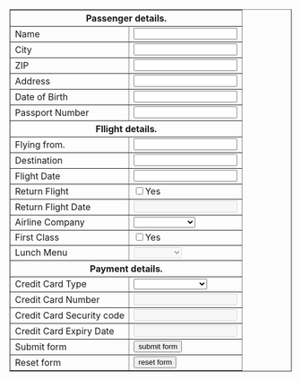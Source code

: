 
<html>
<head>
	<title>Midterm 2 preparation</title>
	<script type="text/javascript">
		function validateForm(){
			//checking the name
			var name = document.getElementById("name");
			if (name.value == ""){
				alert("Please enter your name");
				name.focus();
				return false;
			} else {
				var regExpName = /^[A-Z][a-z]+\s[A-Z][a-z]+$/;
				if (!regExpName.test(name.value)){
					alert("Please enter name in correct format");
					name.focus();
					return false;
				} 
			}
			
			//check if the city was selected
			if (document.getElementById("city").value == "-1"){
				alert("You must provide your city");
				return false;
			}
			
			//check if zip is correct
			var zip = document.getElementById("zip");
			if(zip.value == ""){
				alert("Please enter your zip code");
				zip.focus();
				return false;
			} else {
				var regExpZip = /^[1-9][0-9]{4}$/;
				if(!regExpZip.test(zip.value)){
					alert("Zip code must be in range 10000-99999");
					zip.focus();
					return false;
				}
			}
			
			//check address
			var address = document.getElementById("address");
			if(address.value == ""){
				alert("Please enter your address");
				address.focus();
				return false;
			} else {
				var regExpAddress = /^[A-Z][a-z]+(\s[A-Z][a-z]+)*\s[0-9]{1,3}([a-z])?$/;
				if(!regExpAddress.test(address.value)){
					alert("Address is not in correct format");
					address.focus();
					return false;
				}
			}
			
			//check phone
			var phone = document.getElementById("phone");
			if(phone.value == ""){
				alert("Please enter your phone");
				phone.focus();
				return false;
			} else {
				//063-555-555 or 063-555-5550
				var regExpPhone = /^06[0-9]-[0-9]{3}-[0-9]{3,4}$/;
				if(!regExpPhone.test(phone.value)){
					alert("Phone is not in correct format");
					phone.focus();
					return false;
				}
			}
			
			//check email
			var email = document.getElementById("email");
			if(email.value == ""){
				alert("Please enter your email");
				email.focus();
				return false;
			} else {
				//validate email
				var regExpEmail = 	
/^(([^<>()\[\]\\.,;:\s@"]+(\.[^<>()\[\]\\.,;:\s@"]+)*)|(".+"))@((\[[0-9]{1,3}\.[0-9]{1,3}\.[0-9]{1,3}\.[0-9]{1,3}])|(([a-zA-Z\-0-9]+\.)+[a-zA-Z]{2,}))$/;
				if(!regExpEmail.test(email.value)){
					alert("Email is not in correct format");
					email.focus();
					return false;
				}
			}
			
			//check if the shipment was selected
			if (document.getElementById("shipment").value == "-1"){
				alert("You must provide your shipment option");
				document.getElementById("shipment").focus();
				return false;
			}
			
			//check date
			var date = document.getElementById("date");
			if(date.value == ""){
				alert("Please enter date");
				date.focus();
				return false;
			} else {
				
				var regExpDate = /^(0?[1-9]|[12][0-9]|3[01])[\/\-](0?[1-9]|1[012])[\/\-]\d{4}$/;
				if(!regExpDate.test(date.value)){
					alert("Date is not in correct format");
					date.focus();
					return false;
				}
			}
			
			//check time, hh:mm, 24h format and 12h format HH:MMPM
			var time1 = document.getElementById("time1");
			if(time1.value == ""){
				alert("Please enter the time");
				time1.focus();
				return false;
			} else {
				//var regExpTime = /^(2[0-3]|[01]?[0-9]):([0-5]?[0-9])$/;
				var regExpTime = /^(1[0-2]|0?[1-9]):([0-5]?[0-9])([AP]M)$/;
				if (!regExpTime.test(time1.value)){
				alert("Please enter time in the correct format");
				time1.focus();
				return false;
				}
			}
			
			//check if the credit card was selected
			if (document.getElementById("creditcard").value == "-1"){
				alert("You must provide your credit card");
				return false;
			}
			
			//check if the credit card is in correct format 16 digits 4-4-4-4
			var cc = document.getElementById("cc");
			if(cc.value == ""){
				alert("Please enter the cc");
				cc.focus();
				return false;
			} else {
				
				var regExpCC = /^[0-9]{4}-[0-9]{4}-[0-9]{4}-[0-9]{4}$/;
				if (!regExpCC.test(cc.value)){
				alert("Please enter cc in the correct format");
				cc.focus();
				return false;
				}
			}
			
			
		}
		
	
	
	function checkCC(){
		if (document.getElementById("creditcard").value != "-1"){
				document.getElementById("cc").disabled = false;
			} else {
				document.getElementById("cc").disabled = true;
			}
	}
	</script>
</head>
<body>
	<form name="form1" action="/action.php" method="POST" onsubmit="return validateForm()">
		<table cellspacing="2" cellpadding="2" border="1">
			<tr>
				<td>Name</td>
				<td><input type="text" id="name"></td>
			</tr>
			<tr>
				<td>City</td>
				<td>
					<select name="city" id="city">
						<option value="-1" selected>[choose your city]<option>
						<option value="1">Belgrade<option>
						<option value="2">Novi Sad<option>
						<option value="3">Nis<option>
						<option value="4">Subotica<option>
					</select>
				</td>
			</tr>
			<tr>
				<td>ZIP</td>
				<td><input type="text" id="zip"></td>
			</tr>
			<tr>
				<td>Address</td>
				<td><input type="text" id="address"></td>
			</tr>
			<tr>
				<td>Phone</td>
				<td><input type="text" id="phone"></td>
			</tr>
			<tr>
				<td>Email</td>
				<td><input type="text" id="email"></td>
			</tr>
			<tr>
				<td>Shipment method</td>
				<td>
					<select name="shipment" id="shipment">
						<option value="-1" selected>[you must choose method]</option>
						<option value="1">Regular post</option>
						<option value="2">Express post</option>
						<option value="3">Courier service</option>
						<option value="4">Manual take over</option>
					</select>
				</td>
			</tr>
			<tr>
				<td>Preferred Date</td>
				<td><input type="text" id="date"></td>
			</tr>
			<tr>
				<td>Preferred Time</td>
				<td><input type="text" id="time1"></td>
			</tr>
			<tr>
				<td>Credit Card</td>
				<td>
				<select name="creditcard" id="creditcard" onChange="checkCC();">
						<option value="-1" selected>[which credit card]</option>
						<option value="1">Master</option>
						<option value="2">American Express</option>
						<option value="3">Visa</option>
						<option value="4">Paypal</option>
				</select>
				</td>
			</tr>
			<tr>
				<td>CC number</td>
				<td><input type="text" id="cc" disabled></td>
			</tr>
			<tr>
				<td>Submit data</td>
				<td><input type="submit" value="send order"></td>
			</tr>
			<tr>
				<td>Reset data</td>
				<td><input type="reset" value="reset data"></td>
			</tr>
		</table>
	</form>
</body>
</html>






















<!doctype html>
<html>
<head>
	<script type="text/javascript">
		function validateForm()
		{
			var name = document.getElementById("name");
			if(name.value == "")
			{
				alert("Please enter your name.");
				name.focus();
				return false;
			}
			else
			{
				var regExpName = /^[A-Z][a-z]{2,}\s[A-Z][a-z]+([\s\-][A-Z][a-z]+)*$/;
				if(!regExpName.test(name.value))
				{
					alert("Please enter your name in the correct form. Example: Petar Petrovic.");
					name.focus();
					return false;
				}
			}
			var city = document.getElementById("city");
			if(city.value == "")
			{
				alert("Please enter a city");
				city.focus();
				return false;
			}
			else
			{
				var regExpCity = /^[A-Z][a-z]+(\s[A-Z][a-z]+)*$/;
				if(!regExpCity.test(city.value))
				{
					alert("Please enter a city in a valid form.");
					city.focus();
					return false;
				}
			}
			var zip = document.getElementById("zip");
			if(zip.value == "")
			{
				alert("Please enter your ZIP code.");
				zip.focus();
				return false;
			}
			else
			{
				var regExpZip = /^[1-7][0-9]{4}$/;
				if(!regExpZip.test(zip.value))
				{
					alert("Please enter zip code between 10000-79999.");
					zip.focus();
					return false;
				}
			}
			var address = document.getElementById("address");
			if(address.value == "")
			{
				alert("Please enter your address");
				address.focus();
				return false;
			}
			else
			{
				var regExpAddress = /^[A-Z][a-z]+(\s[A-Z][a-z]+)*\s[1-9][0-9]{0,2}[a-z]?$/;
				if(!regExpAddress.test(address.value))
				{
					alert("Please enter address in the correct form. Example: Milesavska 9a.");
					address.focus();
					return false;
				}
			}
			var birthdate = document.getElementById("birthdate");
			if(birthdate.value == "")
			{
				alert("Please enter your date of birth.");
				birthdate.focus();
				return false;
			}
			else
			{
				var regExpBirthdate = /^((19[0-9][0-9])|(20((0[0-9])|1[0-8])))[\/]((0[1-9])|(1[0-2]))[\/](([0-2][1-9])|(3[01]))$/;
				if(!regExpBirthdate.test(birthdate.value))
				{
					alert("Please enter the date of your flight in the correct yyyy/mm/dd format.");
					birthdate.focus();
					return false;
				}
			}
			var passnum = document.getElementById("passnum");
			if(passnum.value == "")
			{
				alert("Please enter your passport number");
				passnum.focus();
				return false;
			}
			else
			{
				var regExpPassnum = /^[0-9]{3}([A-Za-z0-9]){6}$/
				if(!regExpPassnum.test(passnum.value))
				{
					alert("Please enter your passport number in the correct form. Example: 000xxxxxx.");
					passnum.focus();
					return false;
				}
			}
			var flyingfrom = document.getElementById("flyingfrom");
			if(flyingfrom.value == "")
			{
				alert("Please enter where you are flying from.");
				flyingfrom.focus();
				return false;
			}
			else
			{
				var regExpFlyingfrom = /^[A-Z][a-z]+(\s[A-Z][a-z]+)*$/;
				if(!regExpFlyingfrom.test(flyingfrom.value))
				{
					alert("Please enter where you are flying from in the correct format.");
					flyingfrom.focus();
					return false;
				}
			}
			var destination = document.getElementById("destination");
			if(destination.value == "")
			{
				alert("Please enter where your destination.");
				destination.focus();
				return false;
			}
			else
			{
				var regExpDestination = /^[A-Z][a-z]+(\s[A-Z][a-z]+)*$/;
				if(!regExpDestination.test(destination.value))
				{
					alert("Please enter where your destination in the correct format.");
					destination.focus();
					return false;
				}
			}
			var flightdate = document.getElementById("flightdate");
			if(flightdate.value == "")
			{
				alert("Please enter the date of your flight.");
				flightdate.focus();
				return false;
			}
			else
			{
				var regExpFlightdate = /^20((1[89])|([2-9]{2}))[\/]((0[1-9])|(1[0-2]))[\/](([0-2][1-9])|(3[01]))$/;
				if(!regExpFlightdate.test(flightdate.value))
				{
					alert("Please enter the date of your flight in the correct yyyy/mm/dd form.");
					flightdate.focus();
					return false;
				}
			}
			if(document.getElementById("returnflight").checked)
			{
				if(document.getElementById("returnflightdate").value == "")
				{
					alert("Please enter the date of your return flight.");
					returnflightdate.focus();
					return false;
				}
				else
				{
				var regExpReturnflightdate = /^20((1[89])|([2-9]{2}))[\/]((0[1-9])|(1[12]))[\/](([0-2][1-9])|(3[01]))$/;
				if(!regExpReturnflightdate.test(document.getElementById("returnflightdate").value))
				{
					alert("Please enter the date of your return flight in the correct yyyy/mm/dd form.");
					returnflightdate.focus();
					return false;
				}
				}
			}
			if(document.getElementById("airline").value == "-1")
			{
				alert("Please select an airline company");
				airline.focus()
				return false;
			}
			if(document.getElementById("firstclass").checked && document.getElementById("lunchmenu").value == "-1")
			{
					alert("Please select a lunch menu option");
					lunchmenu.focus();
					return false;
			}
			if(document.getElementById("cctype").value == "-1")
			{
				alert("Please select a credit card type for payment.");
				cctype.focus();
				return false;
			}
			var ccnum = document.getElementById("ccnum");
			if(ccnum.value == "")
			{
				alert("Please enter your credit card number.");
				ccnum.focus();
				return false;
			}
			else
			{
				var regExpCCnum = /^[0-9]{4}[\s\-][0-9]{4}[\s\-][0-9]{4}[\s\-][0-9]{4}$/;
				if(!regExpCCnum.test(ccnum.value))
				{
					alert("Please enter your credit card number in the correct form.");
					ccnum.focus();
					return false;
				}
			}
			var ccseccode = document.getElementById("ccseccode");
			if(ccseccode.value == "")
			{
				alert("Please enter your credit card security ccode.");
				ccseccode.focus();
				return false;
			}
			else
			{
				var regExpCCseccode = /^[0-9]{3}$/;
				if(!regExpCCseccode.test(ccseccode.value))
				{
					alert("Please enter the 3-digit credit card security code");
					ccseccode.focus();
					return false;
				}
			}
			var ccexpdate = document.getElementById("ccexpdate");
			if(ccexpdate.value == "")
			{
				alert("Please enter your credit card's expiry date.");
				ccexpdate.focus();
				return false;
			}
			else
			{
				var regExpCCexpdate = /^((0[1-9])|(1[0-2]))[\/]((1[89])|([2-9][0-9]))$/;
				if(!regExpCCexpdate.test(ccexpdate.value))
				{
					alert("Please enter your credit card's expiry date in the mm/yy form.");
					ccexpdate.focus();
					return false;
				}
			}
		}
		function Checkreturndate()
		{
			if(document.getElementById("returnflight").checked)
			{
				document.getElementById("returnflightdate").disabled = false;
			}
			else
			{
				document.getElementById("returnflightdate").disabled = true;
			}
		}
		function Checkmenu()
		{
			if(document.getElementById("firstclass").checked)
			{
				document.getElementById("lunchmenu").disabled = false;
			}
			else
			{
				document.getElementById("lunchmenu").disabled = true;
			}
		}
		function CheckCC()
		{
			if(document.getElementById("cctype").value == "-1")
			{
				document.getElementById("ccnum").disabled = true;
				document.getElementById("ccseccode").disabled = true;
				document.getElementById("ccexpdate").disabled = true;
			}
			else
			{
				document.getElementById("ccnum").disabled = false;
				document.getElementById("ccseccode").disabled = false;
				document.getElementById("ccexpdate").disabled = false;
			}
		}
	</script>
</head>
<header>

</header>
<body>
	<form name="daform" id="daform" action="/action.php" method="POST" onsubmit="return validateForm()">
		<table cellspacing="2" cellpadding="2" border="1">
			<tr>
				<th colspan="2">Passenger details.</th>
			</tr>
			<tr>
				<td>Name</td>
				<td><input type="text" id="name"></td>
			</tr>
			<tr>
				<td>City</td>
				<td><input type="text" id="city"></td>
			</tr>
			<tr>
				<td>ZIP</td>
				<td><input type="text" id="zip"></td>
			</tr>
			<tr>
				<td>Address</td>
				<td><input type="text" id="address"></td>
			</tr>
			<tr>
				<td>Date of Birth</td>
				<td><input type="text" id="birthdate"></td>
			</tr>
			<tr>
				<td>Passport Number</td>
				<td><input type="text" id="passnum"></td>
			</tr>
			<tr>
				<th colspan="2">Fllight details.</th>
			</tr>
			<tr>
				<td>Flying from.</td>
				<td><input type="text" id="flyingfrom"></td>
			</tr>
			<tr>
				<td>Destination</td>
				<td><input type="text" id="destination"></td>
			</tr>
			<tr>
				<td>Flight Date</td>
				<td><input type="text" id="flightdate"></td>
			</tr>
			<tr>
				<td>Return Flight</td>
				<td><input type="checkbox" id="returnflight" onchange="Checkreturndate()">Yes</td>
			</tr>
			<tr>
				<td>Return Flight Date</td>
				<td><input type="text" id="returnflightdate" disabled></td>
			</tr>
			<tr>
				<td>Airline Company</td>
				<td>
					<select id="airline">
						<option value="-1"></option>
						<option value="1">AirSerbia</option>
						<option value="2">Lufthansa</option>
						<option value="3">British Airways</option>
					</select>
				</td>
			</tr>
			<tr>
				<td>First Class</td>
				<td><input type="checkbox" id="firstclass" onchange="Checkmenu()">Yes</td>
			</tr>
			<tr>
				<td>Lunch Menu</td>
				<td>
					<select id="lunchmenu" disabled>
						<option value="-1"></option>
						<option value="1">Vegetarian</option>
						<option value="2">Meat</option>
						<option value="3">Fish</option>
					</select>
				</td>
			</tr>
			<tr>
				<th colspan="2">Payment	details.</th>
			</tr>
			<tr>
				<td>Credit Card Type</td>
				<td>
					<select id="cctype" onchange="CheckCC()">
						<option value="-1" selected></option>
						<option value="1">Visa</option>
						<option value="2">Master</option>
						<option value="3">American Express</option>
					</select>
				</td>
			</tr>
			<tr>
				<td>Credit Card Number</td>
				<td><input type="text" id="ccnum" disabled></td>
			</tr>
			<tr>
				<td>Credit Card Security code</td>
				<td><input type="text" id="ccseccode" disabled></td>
			</tr>
			<tr>
				<td>Credit Card Expiry Date</td>
				<td><input type="text" id="ccexpdate" disabled></td>
			</tr>
			<tr>
				<td>Submit form</td>
				<td><input type="submit" value="submit form"></td>
			</tr>
			<tr>
				<td>Reset form</td>
				<td><input type="reset" value="reset form"></td>
			</tr>
		</table>
	</form>
</body>
<footer>

</footer>
</html>
